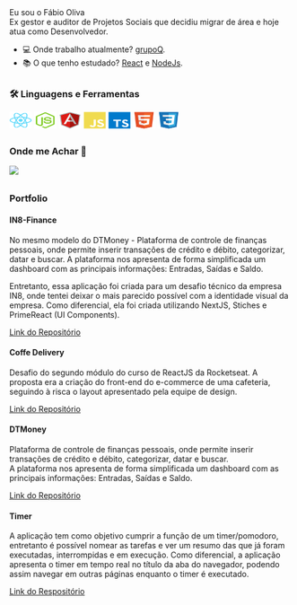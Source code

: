 ##
Eu sou o Fábio Oliva<br>
Ex gestor e auditor de Projetos Sociais que decidiu migrar de área e hoje atua como Desenvolvedor. 
- 💻 Onde trabalho atualmente? <a href="https://grupoq.io/">grupoQ</a>.
- 📚 O que tenho estudado? <a href="https://pt-br.reactjs.org/">React</a> e <a href="https://nodejs.org/en/about">NodeJs</a>.
##
### 🛠️ Linguagens e Ferramentas
<div style="display: inline_block">
  <img align="center" alt="ReactJs" height="30" width="40" src="https://raw.githubusercontent.com/devicons/devicon/1119b9f84c0290e0f0b38982099a2bd027a48bf1/icons/react/react-original.svg">
  <img align="center" alt="NodeJs" height="30" width="40" src="https://raw.githubusercontent.com/devicons/devicon/1119b9f84c0290e0f0b38982099a2bd027a48bf1/icons/nodejs/nodejs-original.svg">
  <img align="center" alt="Angular" height="30" width="40" src="https://raw.githubusercontent.com/devicons/devicon/2ae2a900d2f041da66e950e4d48052658d850630/icons/angularjs/angularjs-original.svg">
  <img align="center" alt="Rafa-Js" height="30" width="40" src="https://raw.githubusercontent.com/devicons/devicon/master/icons/javascript/javascript-plain.svg">
  <img align="center" alt="Rafa-Ts" height="30" width="40" src="https://raw.githubusercontent.com/devicons/devicon/master/icons/typescript/typescript-plain.svg">
  <img align="center" alt="HTML" height="30" width="40" src="https://raw.githubusercontent.com/devicons/devicon/master/icons/html5/html5-original.svg">
  <img align="center" alt="CSS" height="30" width="40" src="https://raw.githubusercontent.com/devicons/devicon/master/icons/css3/css3-original.svg">
</div>

##
### Onde me Achar 🧐
<a href="https://www.linkedin.com/in/fabioleardini/" target="_blank"><img src="https://img.shields.io/badge/-LinkedIn-%230077B5?style=for-the-badge&logo=linkedin&logoColor=white" target="_blank"></a>

##
### Portfolio

#### IN8-Finance  
No mesmo modelo do DTMoney - Plataforma de controle de finanças pessoais, onde permite inserir transações de crédito e débito, categorizar, datar e buscar.
A plataforma nos apresenta de forma simplificada um dashboard com as principais informações: Entradas, Saídas e Saldo.  

Entretanto, essa aplicação foi criada para um desafio técnico da empresa IN8, onde tentei deixar o mais parecido possível com a identidade visual da empresa.
Como diferencial, ela foi criada utilizando NextJS, Stiches e PrimeReact (UI Components).  

[Link do Repositório](https://github.com/tsxfabio/financas-pessoais-in8)

#### Coffe Delivery  
Desafio do segundo módulo do curso de ReactJS da Rocketseat.
A proposta era a criação do front-end do e-commerce de uma cafeteria, seguindo à risca o layout apresentado pela equipe de design.

[Link do Repositório](https://github.com/tsxfabio/ignite-coffee-delivery)

#### DTMoney  
Plataforma de controle de finanças pessoais, onde permite inserir transações de crédito e débito, categorizar, datar e buscar.  
A plataforma nos apresenta de forma simplificada um dashboard com as principais informações: Entradas, Saídas e Saldo.  

[Link do Repositório](https://github.com/tsxfabio/dtmoney)

#### Timer
A aplicação tem como objetivo cumprir a função de um timer/pomodoro, entretanto é possível nomear as tarefas e ver um resumo das que já foram executadas, interrompidas e em execução. Como diferencial, a aplicação apresenta o timer em tempo real no título da aba do navegador, podendo assim navegar em outras páginas enquanto o timer é executado.  

[Link do Respositório](https://github.com/tsxfabio/ignite-timer)
